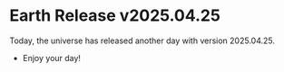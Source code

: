 # Earth Release v2025.04.25
Today, the universe has released another day with version 2025.04.25.
- Enjoy your day!
